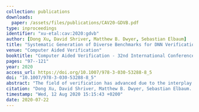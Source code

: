 ```yaml
---
collection: publications
downloads:
  paper: /assets/files/publications/CAV20-GDVB.pdf
type: inproceedings
identifier: "xu-etal:cav:2020:gdvb"
author: [Dong Xu, David Shriver, Matthew B. Dwyer, Sebastian Elbaum]
title: "Systematic Generation of Diverse Benchmarks for DNN Verification"
venue: "Computer Aided Verification"
booktitle: "Computer Aided Verification - 32nd International Conference, {CAV} 2020, Los Angeles, CA, USA, July 21-24, 2020, Proceedings, Part {I}"
pages: "97--121"
year: 2020
access_url: https://doi.org/10.1007/978-3-030-53288-8_5
doi: "10.1007/978-3-030-53288-8_5"
abstract: "The field of verification has advanced due to the interplay of theoretical development and empirical evaluation. Benchmarks play an important role in this by supporting the assessment of the state-of-the-art and comparison of alternative verification approaches. Recent years have witnessed significant developments in the verification of deep neural networks, but diverse benchmarks representing the range of verification problems in this domain do not yet exist. This paper describes a neural network verification benchmark generator, GDVB, that systematically varies aspects of problems in the benchmark that influence verifier performance. Through a series of studies, we illustrate how GDVB can assist in advancing the sub-field of neural network verification by more efficiently providing richer and less biased sets of verification problems."
citation: "Dong Xu, David Shriver, Matthew B. Dwyer, Sebastian Elbaum. 2020. Systematic Generation of Diverse Benchmarks for DNN Verification. In <i>Computer Aided Verification - 32nd International Conference, CAV 2020, Los Angeles, CA, USA, July 21-24, 2020, Proceedings, Part I</i>. 97-121. https://doi.org/10.1007/978-3-030-53288-8_5"
timestamp: "Wed, 12 Aug 2020 15:15:43 +0200"
date: 2020-07-22
---
```

